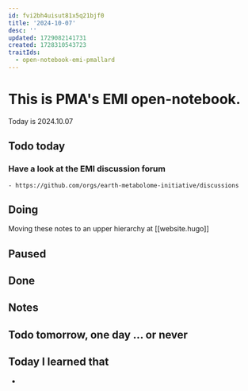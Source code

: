 ```yaml
---
id: fvi2bh4uisut81x5q21bjf0
title: '2024-10-07'
desc: ''
updated: 1729082141731
created: 1728310543723
traitIds:
  - open-notebook-emi-pmallard
---
```


# This is PMA's EMI open-notebook.

Today is 2024.10.07

## Todo today

### Have a look at the EMI discussion forum
    - https://github.com/orgs/earth-metabolome-initiative/discussions
###
###

## Doing

Moving these notes to an upper hierarchy at [[website.hugo]]




## Paused

## Done

## Notes

## Todo tomorrow, one day ... or never

###
###
###


## Today I learned that

-